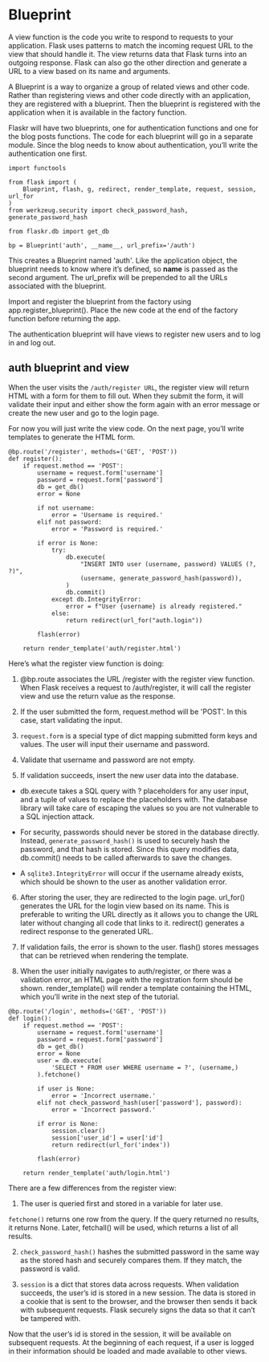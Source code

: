 # Blueprint

A view function is the code you write to respond to requests to your application. Flask uses patterns to match the incoming request URL to the view that should handle it. The view returns data that Flask turns into an outgoing response. Flask can also go the other direction and generate a URL to a view based on its name and arguments.

A Blueprint is a way to organize a group of related views and other code. Rather than registering views and other code directly with an application, they are registered with a blueprint. Then the blueprint is registered with the application when it is available in the factory function.

Flaskr will have two blueprints, one for authentication functions and one for the blog posts functions. The code for each blueprint will go in a separate module. Since the blog needs to know about authentication, you’ll write the authentication one first.


```python3
import functools

from flask import (
    Blueprint, flash, g, redirect, render_template, request, session, url_for
)
from werkzeug.security import check_password_hash, generate_password_hash

from flaskr.db import get_db

bp = Blueprint('auth', __name__, url_prefix='/auth')
```

This creates a Blueprint named 'auth'. Like the application object, the blueprint needs to know where it’s defined, so __name__ is passed as the second argument. The url_prefix will be prepended to all the URLs associated with the blueprint.

Import and register the blueprint from the factory using app.register_blueprint(). Place the new code at the end of the factory function before returning the app.

The authentication blueprint will have views to register new users and to log in and log out.

## auth blueprint and view
When the user visits the `/auth/register URL`, the register view will return HTML with a form for them to fill out. When they submit the form, it will validate their input and either show the form again with an error message or create the new user and go to the login page.

For now you will just write the view code. On the next page, you’ll write templates to generate the HTML form.

```python3
@bp.route('/register', methods=('GET', 'POST'))
def register():
    if request.method == 'POST':
        username = request.form['username']
        password = request.form['password']
        db = get_db()
        error = None

        if not username:
            error = 'Username is required.'
        elif not password:
            error = 'Password is required.'

        if error is None:
            try:
                db.execute(
                    "INSERT INTO user (username, password) VALUES (?, ?)",
                    (username, generate_password_hash(password)),
                )
                db.commit()
            except db.IntegrityError:
                error = f"User {username} is already registered."
            else:
                return redirect(url_for("auth.login"))

        flash(error)

    return render_template('auth/register.html')
```

Here’s what the register view function is doing:

1. @bp.route associates the URL /register with the register view function. When Flask receives a request to /auth/register, it will call the register view and use the return value as the response.

2. If the user submitted the form, request.method will be 'POST'. In this case, start validating the input.

3. `request.form` is a special type of dict mapping submitted form keys and values. The user will input their username and password.

4. Validate that username and password are not empty.

5. If validation succeeds, insert the new user data into the database.
 - db.execute takes a SQL query with ? placeholders for any user input, and a tuple of values to replace the placeholders with. The database library will take care of escaping the values so you are not vulnerable to a SQL injection attack.

 - For security, passwords should never be stored in the database directly. Instead, `generate_password_hash()` is used to securely hash the password, and that hash is stored. Since this query modifies data, db.commit() needs to be called afterwards to save the changes.

 - A `sqlite3.IntegrityError` will occur if the username already exists, which should be shown to the user as another validation error.

6. After storing the user, they are redirected to the login page. url_for() generates the URL for the login view based on its name. This is preferable to writing the URL directly as it allows you to change the URL later without changing all code that links to it. redirect() generates a redirect response to the generated URL.

7. If validation fails, the error is shown to the user. flash() stores messages that can be retrieved when rendering the template.

8. When the user initially navigates to auth/register, or there was a validation error, an HTML page with the registration form should be shown. render_template() will render a template containing the HTML, which you’ll write in the next step of the tutorial.


```python3
@bp.route('/login', methods=('GET', 'POST'))
def login():
    if request.method == 'POST':
        username = request.form['username']
        password = request.form['password']
        db = get_db()
        error = None
        user = db.execute(
            'SELECT * FROM user WHERE username = ?', (username,)
        ).fetchone()

        if user is None:
            error = 'Incorrect username.'
        elif not check_password_hash(user['password'], password):
            error = 'Incorrect password.'

        if error is None:
            session.clear()
            session['user_id'] = user['id']
            return redirect(url_for('index'))

        flash(error)

    return render_template('auth/login.html')
```


There are a few differences from the register view:

1. The user is queried first and stored in a variable for later use.

`fetchone()` returns one row from the query. If the query returned no results, it returns None. Later, fetchall() will be used, which returns a list of all results.

2. `check_password_hash()` hashes the submitted password in the same way as the stored hash and securely compares them. If they match, the password is valid.

3. `session` is a dict that stores data across requests. When validation succeeds, the user’s id is stored in a new session. The data is stored in a cookie that is sent to the browser, and the browser then sends it back with subsequent requests. Flask securely signs the data so that it can’t be tampered with.

Now that the user’s id is stored in the session, it will be available on subsequent requests. At the beginning of each request, if a user is logged in their information should be loaded and made available to other views.
